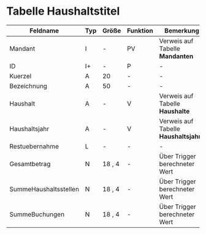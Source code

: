# Tabelle Haushaltstitel



| Feldname              | Typ | Größe  | Funktion | Bemerkung                              |
|-----------------------|-----|--------|----------|----------------------------------------|
| Mandant               | I   | -      | PV       | Verweis auf Tabelle **Mandanten**      |
| ID                    | I+  | -      | P        | -                                      |
| Kuerzel               | A   | 20     | -        | -                                      |
| Bezeichnung           | A   | 50     | -        | -                                      |
| Haushalt              | A   | -      | V        | Verweis auf Tabelle **Haushalte**      |
| Haushaltsjahr         | A   | -      | V        | Verweis auf Tabelle **Haushaltsjahre** |
| Restuebernahme        | L   | -      | -        | -                                      |
| Gesamtbetrag          | N   | 18 , 4 | -        | Über Trigger berechneter Wert          |
| SummeHaushaltsstellen | N   | 18 , 4 | -        | Über Trigger berechneter Wert          |
| SummeBuchungen        | N   | 18 , 4 | -        | Über Trigger berechneter Wert          |


